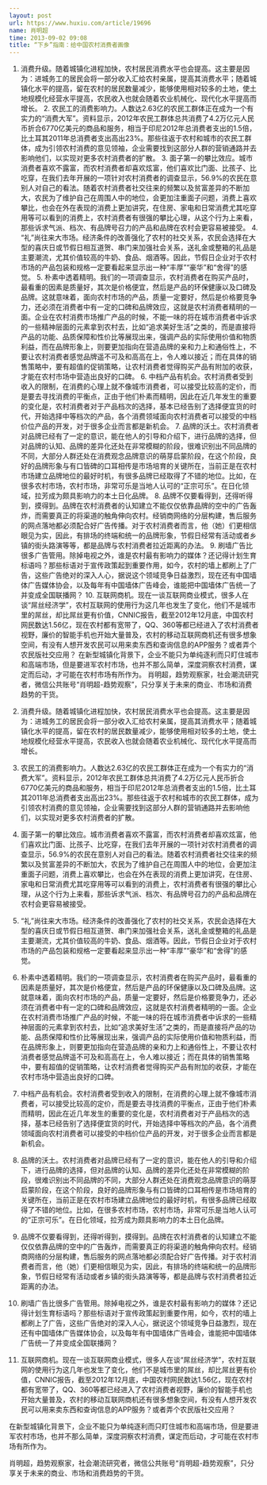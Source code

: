 ```yaml
---
layout: post
url: https://www.huxiu.com/article/19696
name: 肖明超
time: 2013-09-02 09:08
title: “下乡”指南：给中国农村消费者画像
---
```

1. 消费升级。随着城镇化进程加快，农村居民消费水平也会提高。这主要是因为：进城务工的居民会将一部分收入汇给农村亲属，提高其消费水平；随着城镇化水平的提高，留在农村的居民数量减少，能够使用相对较多的土地，使土地规模化经营水平提高，农民收入也就会随着农业机械化、现代化水平提高而增长。 2. 农民工的消费影响力。人数达2.63亿的农民工群体正在成为一个有实力的“消费大军”。资料显示，2012年农民工群体总共消费了4.2万亿元人民币折合6770亿美元的商品和服务，相当于印尼2012年总消费者支出的1.5倍，比土耳其2011年总消费者支出高出23%。那些往返于农村和城市的农民工群体，成为引领农村消费的意见领袖，企业需要找到这部分人群的营销通路并去影响他们，以实现对更多农村消费者的扩散。 3. 面子第一的攀比效应。城市消费者喜欢不露富，而农村消费者却喜欢炫富，他们喜欢比门面、比孩子、比吃穿，在我们去年开展的一项针对农村消费者的调查显示，56.9%的农民在意别人对自己的看法。随着农村消费者社交往来的频繁以及贫富差异的不断加大，农民为了维护自己在周围人中的地位，会更加注重面子问题，消费上喜欢攀比，也会在外在表现的消费上更加讲究，在住房、家电和日常消费尤其吃穿用等可以看到的消费上，农村消费者有很强的攀比心理，从这个行为上来看，那些诉求气派、档次、有品牌号召力的产品和品牌在农村会更容易被接受。 4. “礼”尚往来大市场。经济条件的改善强化了农村的社交关系，农民会选择在大型的喜庆日或节假日相互道贺、串门来加强社会关系，送礼金或整箱的礼品是主要潮流，尤其价值较高的牛奶、食品、烟酒等。因此，节假日企业对于农村市场的产品包装和规格一定要看起来显示出一种“丰厚”“豪华”和“舍得”的感觉。 5. 朴素中透着精明。我们的一项调查显示，农村消费者在购买产品时，最看重的因素是质量好，其次是价格便宜，然后是产品的环保健康以及口碑及品牌。这就意味着，面向农村市场的产品，质量一定要好，然后是价格要竞争力，还必须在消费者中有一定的口碑和品牌效应，这就是农村消费者精明的一面。企业在农村消费市场推广产品的时候，不能一味的将在城市消费者中诉求的一些精神层面的元素拿到农村去，比如“追求美好生活”之类的，而是直接将产品的功能、品质保障和性价比等展现出来，强调产品的实际使用价值和物质利益，而在品牌形象上，则要更加指向在营造品牌的亲和力上和通俗性上，不要让农村消费者感觉品牌遥不可及和高高在上，令人难以接近；而在具体的销售策略中，要有超值的促销策略，让农村消费者觉得购买产品有附加的收获，才能在农村市场中营造出良好的口碑。 6. 中档产品有机会。农村消费者受到收入的限制，在消费的心理上就不像城市消费者，可以接受比较高的定价，而是要去寻找消费的平衡点，正由于他们朴素而精明，因此在近几年发生的重要的变化是，农村消费者对于产品档次的选择，基本已经告别了选择便宜货的时代，开始选择中等档次的产品，各个消费领域面向农村消费者可以接受的中档价位产品的开发，对于很多企业而言都是新机会。 7. 品牌的沃土。农村消费者对品牌已经有了一定的意识，能在他人的引导和介绍下，进行品牌的选择，但对品牌的认知、品牌的差异化还处在非常模糊的阶段，很难识别出不同品牌的不同，大部分人群还处在消费观念品牌意识的萌芽启蒙阶段，在这个阶段，良好的品牌形象与有口皆碑的口耳相传是市场培育的关键所在，当前正是在农村市场建立品牌地位的最好时机，有很多品牌已经取得了不错的地位。比如，在很多农村市场，农村市场，非常可乐是当地人认可的“正宗可乐”。在日化领域，拉芳成为颇具影响力的本土日化品牌。 8. 品牌不仅要看得到，还得听得到，摸得到。品牌在农村消费者的认知建立不能仅仅依靠品牌的空中的广告轰炸，而需要真正的将渠道的触角伸向农村。经销商网络的分层构建，售后服务的网点落地都必须配合好广告传播。对于农村消费者而言，他（她）们更相信眼见为实，因此，有排场的终端和统一的品牌形象，节假日经常有活动或者乡镇的街头路演等等，都是品牌与农村消费者拉近距离的办法。 9. 刷墙广告比很多广告管用。除掉电视之外，谁是农村最有影响力的媒体？还记得计划生育标语吗？那些标语对于宣传政策起到重要作用，如今，农村的墙上都刷上了广告，这些广告绝对的深入人心，据说这个领域竞争日益激烈，现在还有中国墙体广告媒体协会，以及每年有中国墙体广告峰会，谁能把中国墙体广告统一了并变成全国联播网？ 10. 互联网商机。现在一谈互联网商业模式，很多人在谈“屌丝经济学”，农村互联网的使用行为这几年也发生了变化，他们不是城市里的屌丝，却比屌丝更有价值，CNNIC报告，截至2012年12月底，中国农村网民数达1.56亿，现在农村都有宽带了，QQ、360等都已经进入了农村消费者视野，廉价的智能手机也开始大量普及，农村的移动互联网商机还有很多想象空间，有没有人想开发农民可以用来卖东西和查询信息的APP服务？或者弄个农民版社交应用？ 在新型城镇化背景下，企业不能只为单纯逐利而只盯住城市和高端市场，但是要进军农村市场，也并不那么简单，深度洞察农村消费，谋定而后动，才可能在农村市场有所作为。 肖明超，趋势观察家，社会潮流研究者，微信公共账号“肖明超-趋势观察”，只分享关于未来的商业、市场和消费趋势的干货。

1. 消费升级。随着城镇化进程加快，农村居民消费水平也会提高。这主要是因为：进城务工的居民会将一部分收入汇给农村亲属，提高其消费水平；随着城镇化水平的提高，留在农村的居民数量减少，能够使用相对较多的土地，使土地规模化经营水平提高，农民收入也就会随着农业机械化、现代化水平提高而增长。

2. 农民工的消费影响力。人数达2.63亿的农民工群体正在成为一个有实力的“消费大军”。资料显示，2012年农民工群体总共消费了4.2万亿元人民币折合6770亿美元的商品和服务，相当于印尼2012年总消费者支出的1.5倍，比土耳其2011年总消费者支出高出23%。那些往返于农村和城市的农民工群体，成为引领农村消费的意见领袖，企业需要找到这部分人群的营销通路并去影响他们，以实现对更多农村消费者的扩散。

3. 面子第一的攀比效应。城市消费者喜欢不露富，而农村消费者却喜欢炫富，他们喜欢比门面、比孩子、比吃穿，在我们去年开展的一项针对农村消费者的调查显示，56.9%的农民在意别人对自己的看法。随着农村消费者社交往来的频繁以及贫富差异的不断加大，农民为了维护自己在周围人中的地位，会更加注重面子问题，消费上喜欢攀比，也会在外在表现的消费上更加讲究，在住房、家电和日常消费尤其吃穿用等可以看到的消费上，农村消费者有很强的攀比心理，从这个行为上来看，那些诉求气派、档次、有品牌号召力的产品和品牌在农村会更容易被接受。

4. “礼”尚往来大市场。经济条件的改善强化了农村的社交关系，农民会选择在大型的喜庆日或节假日相互道贺、串门来加强社会关系，送礼金或整箱的礼品是主要潮流，尤其价值较高的牛奶、食品、烟酒等。因此，节假日企业对于农村市场的产品包装和规格一定要看起来显示出一种“丰厚”“豪华”和“舍得”的感觉。

5. 朴素中透着精明。我们的一项调查显示，农村消费者在购买产品时，最看重的因素是质量好，其次是价格便宜，然后是产品的环保健康以及口碑及品牌。这就意味着，面向农村市场的产品，质量一定要好，然后是价格要竞争力，还必须在消费者中有一定的口碑和品牌效应，这就是农村消费者精明的一面。企业在农村消费市场推广产品的时候，不能一味的将在城市消费者中诉求的一些精神层面的元素拿到农村去，比如“追求美好生活”之类的，而是直接将产品的功能、品质保障和性价比等展现出来，强调产品的实际使用价值和物质利益，而在品牌形象上，则要更加指向在营造品牌的亲和力上和通俗性上，不要让农村消费者感觉品牌遥不可及和高高在上，令人难以接近；而在具体的销售策略中，要有超值的促销策略，让农村消费者觉得购买产品有附加的收获，才能在农村市场中营造出良好的口碑。

6. 中档产品有机会。农村消费者受到收入的限制，在消费的心理上就不像城市消费者，可以接受比较高的定价，而是要去寻找消费的平衡点，正由于他们朴素而精明，因此在近几年发生的重要的变化是，农村消费者对于产品档次的选择，基本已经告别了选择便宜货的时代，开始选择中等档次的产品，各个消费领域面向农村消费者可以接受的中档价位产品的开发，对于很多企业而言都是新机会。

7. 品牌的沃土。农村消费者对品牌已经有了一定的意识，能在他人的引导和介绍下，进行品牌的选择，但对品牌的认知、品牌的差异化还处在非常模糊的阶段，很难识别出不同品牌的不同，大部分人群还处在消费观念品牌意识的萌芽启蒙阶段，在这个阶段，良好的品牌形象与有口皆碑的口耳相传是市场培育的关键所在，当前正是在农村市场建立品牌地位的最好时机，有很多品牌已经取得了不错的地位。比如，在很多农村市场，农村市场，非常可乐是当地人认可的“正宗可乐”。在日化领域，拉芳成为颇具影响力的本土日化品牌。

8. 品牌不仅要看得到，还得听得到，摸得到。品牌在农村消费者的认知建立不能仅仅依靠品牌的空中的广告轰炸，而需要真正的将渠道的触角伸向农村。经销商网络的分层构建，售后服务的网点落地都必须配合好广告传播。对于农村消费者而言，他（她）们更相信眼见为实，因此，有排场的终端和统一的品牌形象，节假日经常有活动或者乡镇的街头路演等等，都是品牌与农村消费者拉近距离的办法。

9. 刷墙广告比很多广告管用。除掉电视之外，谁是农村最有影响力的媒体？还记得计划生育标语吗？那些标语对于宣传政策起到重要作用，如今，农村的墙上都刷上了广告，这些广告绝对的深入人心，据说这个领域竞争日益激烈，现在还有中国墙体广告媒体协会，以及每年有中国墙体广告峰会，谁能把中国墙体广告统一了并变成全国联播网？

10. 互联网商机。现在一谈互联网商业模式，很多人在谈“屌丝经济学”，农村互联网的使用行为这几年也发生了变化，他们不是城市里的屌丝，却比屌丝更有价值，CNNIC报告，截至2012年12月底，中国农村网民数达1.56亿，现在农村都有宽带了，QQ、360等都已经进入了农村消费者视野，廉价的智能手机也开始大量普及，农村的移动互联网商机还有很多想象空间，有没有人想开发农民可以用来卖东西和查询信息的APP服务？或者弄个农民版社交应用？

在新型城镇化背景下，企业不能只为单纯逐利而只盯住城市和高端市场，但是要进军农村市场，也并不那么简单，深度洞察农村消费，谋定而后动，才可能在农村市场有所作为。

肖明超，趋势观察家，社会潮流研究者，微信公共账号“肖明超-趋势观察”，只分享关于未来的商业、市场和消费趋势的干货。

